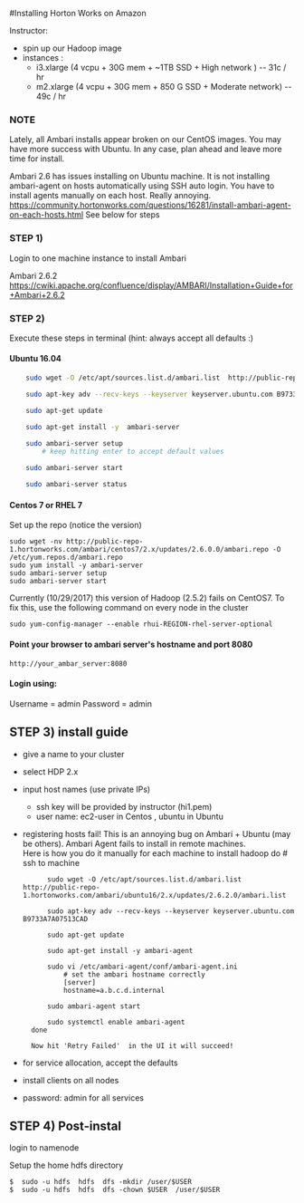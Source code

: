 #Installing Horton Works on Amazon

Instructor:

* spin up our Hadoop image
* instances :
    - i3.xlarge (4 vcpu + 30G mem + ~1TB SSD + High network ) -- 31c / hr
    - m2.xlarge (4 vcpu + 30G mem + 850 G SSD + Moderate network) -- 49c / hr

### NOTE

Lately, all Ambari installs appear broken on our CentOS images. You may have more success with Ubuntu.
In any case, plan ahead and leave more time for install.

Ambari 2.6 has issues installing on Ubuntu machine.  It is not installing ambari-agent on hosts automatically using SSH auto login.  You have to install agents manually on each host.  Really annoying.
     https://community.hortonworks.com/questions/16281/install-ambari-agent-on-each-hosts.html
See below for steps

### STEP 1)
Login to one machine instance to install Ambari

Ambari 2.6.2
    https://cwiki.apache.org/confluence/display/AMBARI/Installation+Guide+for+Ambari+2.6.2



### STEP 2)
Execute these steps in terminal (hint: always accept all defaults :)

#### Ubuntu 16.04
```bash
    sudo wget -O /etc/apt/sources.list.d/ambari.list  http://public-repo-1.hortonworks.com/ambari/ubuntu16/2.x/updates/2.6.2.0/ambari.list

    sudo apt-key adv --recv-keys --keyserver keyserver.ubuntu.com B9733A7A07513CAD

    sudo apt-get update

    sudo apt-get install -y  ambari-server

    sudo ambari-server setup
        # keep hitting enter to accept default values

    sudo ambari-server start

    sudo ambari-server status

```

#### Centos 7 or RHEL 7

Set up the repo (notice the version)

    sudo wget -nv http://public-repo-1.hortonworks.com/ambari/centos7/2.x/updates/2.6.0.0/ambari.repo -O /etc/yum.repos.d/ambari.repo
	sudo yum install -y ambari-server
	sudo ambari-server setup
	sudo ambari-server start

Currently (10/29/2017) this version of Hadoop (2.5.2) fails on CentOS7.
To fix this, use the following command on every node in the cluster
```
sudo yum-config-manager --enable rhui-REGION-rhel-server-optional
```

#### Point your browser to ambari server's hostname and port 8080
	http://your_ambar_server:8080

#### Login using:
Username = admin
Password = admin


## STEP 3) install guide

* give a name to your cluster
* select HDP 2.x
* input host names (use private IPs)
  * ssh key will be provided by instructor  (hi1.pem)
  * user name: ec2-user in Centos ,   ubuntu in Ubuntu
* registering hosts fail!
    This is an annoying bug on Ambari + Ubuntu (may be others).
    Ambari Agent fails to install in remote machines.  
    Here is how you do it manually
        for each machine to install hadoop
        do
            # ssh to machine

            sudo wget -O /etc/apt/sources.list.d/ambari.list  http://public-repo-1.hortonworks.com/ambari/ubuntu16/2.x/updates/2.6.2.0/ambari.list

            sudo apt-key adv --recv-keys --keyserver keyserver.ubuntu.com B9733A7A07513CAD

            sudo apt-get update

            sudo apt-get install -y ambari-agent

            sudo vi /etc/ambari-agent/conf/ambari-agent.ini
                # set the ambari hostname correctly
                [server]
                hostname=a.b.c.d.internal

            sudo ambari-agent start
            
            sudo systemctl enable ambari-agent
        done

        Now hit 'Retry Failed'  in the UI it will succeed!

* for service allocation, accept the defaults
* install clients on all nodes
* password: admin for all services


## STEP 4) Post-instal
login to namenode

Setup the home hdfs directory

    $  sudo -u hdfs  hdfs  dfs -mkdir /user/$USER
    $  sudo -u hdfs  hdfs  dfs -chown $USER  /user/$USER
